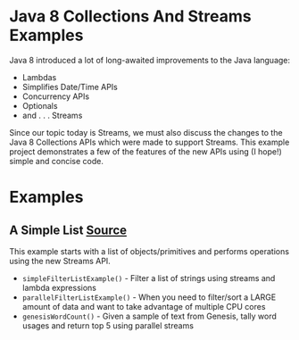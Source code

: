 # Java 8 Collections And Streams Examples

Java 8 introduced a lot of long-awaited improvements to the Java language:
* Lambdas
* Simplifies Date/Time APIs
* Concurrency APIs
* Optionals
* and . . . Streams

Since our topic today is Streams, we must also discuss the changes to the Java 8 
Collections APIs which were made to support Streams. This example project demonstrates
a few of the features of the new APIs using (I hope!) simple and concise code.

# Examples

## A Simple List [Source](src/main/java/us/juggl/twentysixteen/august/SimpleList.java)
This example starts with a list of objects/primitives and performs operations 
using the new Streams API.
* `simpleFilterListExample()` - Filter a list of strings using streams and lambda expressions
* `parallelFilterListExample()` - When you need to filter/sort a LARGE amount of data and want to take advantage of multiple CPU cores
* `genesisWordCount()` - Given a sample of text from Genesis, tally word usages and return top 5 using parallel streams